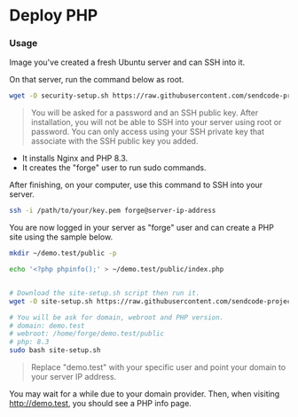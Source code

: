 # Deploy PHP

### Usage

Image you've created a fresh Ubuntu server and can SSH into it.

On that server, run the command below as root.

```bash
wget -O security-setup.sh https://raw.githubusercontent.com/sendcode-project/deploy-php/master/scripts/app-setup.sh
```

> You will be asked for a password and an SSH public key. After installation, you will not be able to SSH into your server using root or password. You can only access using your SSH private key that associate with the SSH public key you added.


- It installs Nginx and PHP 8.3.
- It creates the "forge" user to run sudo commands.

After finishing, on your computer, use this command to SSH into your server.

```bash
ssh -i /path/to/your/key.pem forge@server-ip-address
```

You are now logged in your server as "forge" user and can create a PHP site using the sample below.

```bash
mkdir ~/demo.test/public -p

echo '<?php phpinfo();' > ~/demo.test/public/index.php


# Download the site-setup.sh script then run it.
wget -O site-setup.sh https://raw.githubusercontent.com/sendcode-project/deploy-php/master/scripts/site-setup.sh

# You will be ask for domain, webroot and PHP version.
# domain: demo.test
# webroot: /home/forge/demo.test/public
# php: 8.3
sudo bash site-setup.sh
```

> Replace "demo.test" with your specific user and point your domain to your server IP address.

You may wait for a while due to your domain provider. Then, when visiting http://demo.test, you should see a PHP info page.
